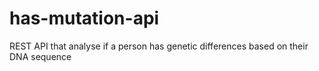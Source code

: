 # has-mutation-api
REST API that analyse if a person has genetic differences based on their DNA sequence
